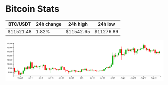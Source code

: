 # Bitcoin Stats

BTC/USDT|24h change|24h high|24h low|
|---|---|---|---|
|$11521.48|1.82%|$11542.65|$11276.89|

<img src="./chart.svg">
